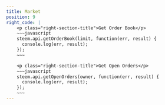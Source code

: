 ```yaml
---
title: Market
position: 9
right_code: |
    <p class="right-section-title">Get Order Book</p>
    ~~~javascript
    steem.api.getOrderBook(limit, function(err, result) {
      console.log(err, result);
    });
    ~~~

    <p class="right-section-title">Get Open Orders</p>
    ~~~javascript
    steem.api.getOpenOrders(owner, function(err, result) {
      console.log(err, result);
    });
    ~~~
---
```

